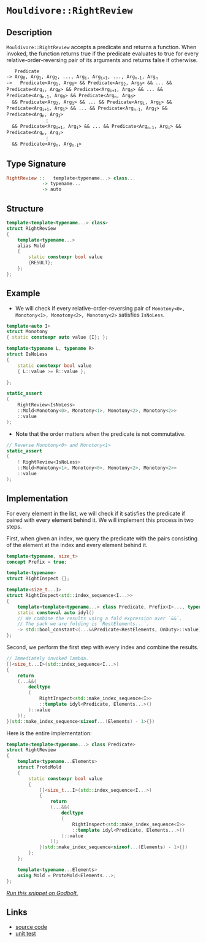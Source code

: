 <!-- Copyright 2024 Feng Mofan
SPDX-License-Identifier: Apache-2.0 -->

# `Mouldivore::RightReview`

## Description

`Mouldivore::RightReview` accepts a predicate and returns a function. When invoked, the function returns true if the predicate evaluates to true for every relative-order-reversing pair of its arguments and returns false if otherwise.

<pre><code>   Predicate
-> Arg<sub>0</sub>, Arg<sub>1</sub>, Arg<sub>2</sub>, ..., Arg<sub>i</sub>, Arg<sub>i+1</sub>, ..., Arg<sub>n-1</sub>, Arg<sub>n</sub>
->   Predicate&lt;Arg<sub>1</sub>, Arg<sub>0</sub>&gt; && Predicate&lt;Arg<sub>2</sub>, Arg<sub>0</sub>&gt; && ... && Predicate&lt;Arg<sub>i</sub>, Arg<sub>0</sub>&gt; && Predicate&lt;Arg<sub>i+1</sub>, Arg<sub>0</sub>&gt; && ... && Predicate&lt;Arg<sub>n-1</sub>, Arg<sub>0</sub>&gt; && Predicate&lt;Arg<sub>n</sub>, Arg<sub>0</sub>&gt;
  && Predicate&lt;Arg<sub>2</sub>, Arg<sub>1</sub>&gt; && ... && Predicate&lt;Arg<sub>i</sub>, Arg<sub>1</sub>&gt; && Predicate&lt;Arg<sub>i+1</sub>, Arg<sub>1</sub>&gt; && ... && Predicate&lt;Arg<sub>n-1</sub>, Arg<sub>1</sub>&gt; && Predicate&lt;Arg<sub>n</sub>, Arg<sub>1</sub>&gt;
              &vellip;
  && Predicate&lt;Arg<sub>i+1</sub>, Arg<sub>i</sub>&gt; && ... && Predicate&lt;Arg<sub>n-1</sub>, Arg<sub>i</sub>&gt; && Predicate&lt;Arg<sub>n</sub>, Arg<sub>i</sub>&gt;
              &vellip;
  && Predicate&lt;Arg<sub>n</sub>, Arg<sub>n-1</sub>&gt;</code></pre>

## Type Signature

```Haskell
RightReview ::   template<typename...> class...
             -> typename...
             -> auto
```

## Structure

```C++
template<template<typename...> class>
struct RightReview
{
    template<typename...>
    alias Mold
    {
        static constexpr bool value
        {RESULT};
    };
};
```

## Example

- We will check if every relative-order-reversing pair of `Monotony<0>, Monotony<1>, Monotony<2>, Monotony<2>` satisfies `IsNoLess`.

```C++
template<auto I>
struct Monotony
{ static constexpr auto value {I}; };

template<typename L, typename R>
struct IsNoLess
{
    static constexpr bool value
    { L::value >= R::value };

};

static_assert
(
    RightReview<IsNoLess>
    ::Mold<Monotony<0>, Monotony<1>, Monotony<2>, Monotony<2>>
    ::value
);
```

- Note that the order matters when the predicate is not commutative.

```C++
// Reverse Monotony<0> and Monotony<1>
static_assert
(
    ! RightReview<IsNoLess>
    ::Mold<Monotony<1>, Monotony<0>, Monotony<2>, Monotony<2>>
    ::value
);
```

## Implementation

For every element in the list, we will check if it satisfies the predicate if paired with every element behind it.
We will implement this process in two steps.

First, when given an index, we query the predicate with the pairs consisting of the element at the index and every element behind it.

```C++
template<typename, size_t>
concept Prefix = true;

template<typename>
struct RightInspect {};

template<size_t...I>
struct RightInspect<std::index_sequence<I...>> 
{
    template<template<typename...> class Predicate, Prefix<I>..., typename OnDuty, typename...RestElements>
    static consteval auto idyl()
    // We combine the results using a fold expression over `&&`.
    // The pack we are folding is `RestElements...`.
    -> std::bool_constant<(...&&Predicate<RestElements, OnDuty>::value)>;
};
```

Second, we perform the first step with every index and combine the results.

```C++
// Immediately invoked lambda.
[]<size_t...I>(std::index_sequence<I...>)
{
    return
    (...&&(
        decltype
        (
            RightInspect<std::make_index_sequence<I>>
            ::template idyl<Predicate, Elements...>()
        )::value
    ));
}(std::make_index_sequence<sizeof...(Elements) - 1>{})
```

Here is the entire implementation:

```C++
template<template<typename...> class Predicate>
struct RightReview
{
    template<typename...Elements>
    struct ProtoMold
    {
        static constexpr bool value
        {
            []<size_t...I>(std::index_sequence<I...>)
            {
                return
                (...&&(
                    decltype
                    (
                        RightInspect<std::make_index_sequence<I>>
                        ::template idyl<Predicate, Elements...>()
                    )::value
                ));
            }(std::make_index_sequence<sizeof...(Elements) - 1>{})
        }; 
    };

    template<typename...Elements>
    using Mold = ProtoMold<Elements...>;
};
```

[*Run this snippet on Godbolt.*](https://godbolt.org/#z:OYLghAFBqd5QCxAYwPYBMCmBRdBLAF1QCcAaPECAMzwBtMA7AQwFtMQByARg9KtQYEAysib0QXACx8BBAKoBnTAAUAHpwAMvAFYTStJg1DIApACYAQuYukl9ZATwDKjdAGFUtAK4sGIAMykrgAyeAyYAHI%2BAEaYxCAAHGakAA6oCoRODB7evgGp6ZkCoeFRLLHxSbaY9o4CQgRMxAQ5Pn6BdpgOWQ1NBCWRMXGJyQqNza15HeP9YYPlw0kAlLaoXsTI7Bzm/mHI3lgA1Cb%2Bbl6OtIQAnifYJhoAgjt7B5jHp8hj6FhUt/dPjwA9AAqUHAw7KYiYGiqQ5g4GA/4ETAsFIGZEnNwEK4pRisTCkQ4ZABemAA%2BgQ/o80AxNikCBCoTD3gARQ4EYheTAnKyPf4gsGHABKeGACAIAEkGApcQ44WDEY9kaj0dzTtjccw2FSHmNOXKRWLJdLZQyTAB2Kzmlk8/5IlFopgY04k8kEAB0nolOr1XgNovFUplXUpLoI6BAIDCWFUZKUAEcubS1W4JZ73X9/NhjnzLf9DgX2Q7VZjlY7nVicXi2Onbod9kwFApGZh8KJkYTIdC8KpMd6s%2BnCRrq28APIMFnnK5DqtazDpoWYMbYehsQQKHWFomNRzIesCMaYABuYkOTHOqEOeHQV1oECW%2BcLgMBhwA6m80OU5uyEG8oQovFoAhmy8DIjDPQ5%2BFodBDkwVQUn/DIBEOVAjziY4ADYNHMDCcJMLCM0eLdn0OAAVX9DhSJhkAAa0OAB3N4mjeKD8HAvBm3wjRF2XVdGGA2sCMfAsAFo6y%2BSNolQTwyRpMZDFDNwIFrMxcNUrs2ydFMeIIFcUX4hRCXHSdsVuSMT28TAHyzW1cxtfxeQBB4BVBYUAwIRcjzwTB6PlUFFQeMsS3VYstNLWd8VrLN6wMJsW00507keX1/SNTzvPou08yIwsgrC9UIprT09LXYDN0LFKGUhVAiAAWU8dBhOObKHi3Ld5N3fdpWReDiEOKTPEOCyuSarcLUctrJuOABWKxpvstxXQpdN%2B2wCAJKjBgYzjTBE0YTY%2Byi7AHxyqbC3G0azsLKECHWBhLquw5lM9PDVIgB7HsLLB9mHD7Pqev7/sLQ1AxNENMQ2lgmBo8lozgna9uTPtMyS1qgceyM8uRK8b1oTENLwdsCUOEqDKO%2B9AcepZzLEEbTqBpZrImz6LRZdbw0jKGYbJOHYwTJMDpdPBSVQKh0wgUn1yWQ4RMOLg/jza0TrRybWZ5HMVea%2BzHKarGU2HOd00lsqbPp0CwmAQ56ug1lGRq1Brca05jYUI7bKea13f5eEfd9gKXPBUil2AvyEW932I7Dvk%2BTMXZaVed4zgua4dXtFV8rcc8iEOVb/kqq2BHthgblzCxtydQmusPXqzwvIbabecbvU9hyta9pVQorA38UOYIZ01HuhR9Dk/QZCUFAiVBgiXDdS6ajrK7knqEP66TaHryymvG3uacs947n8NkhV3rk24cu07Pb5z4UOAAxPBiDGEnVFYNE3nhAKF%2BQMlGyUZp/nevTEGHljwZT7BPKeM9yoFkjI7TE9UGBFxuKcbCWZCQIKQZieWaCC6IKIMXTEZhbjoMLvg5BbgiE2VNprE%2B3JHhMwvtfQUQgugCBgtgF%2BKp34Kn5C%2BTycQlC4MwSgushgYIYLIVg4eFdv6/ziJSR4gDNZgDAG5NKoCfLgMntPJs0DDiwIavA0hAhyHYOwCQvBJjMSoPMUIyRpxKG2IkVYhxKMmq0P%2BEzDgKxaCcGmrwPwHAtCkFQJwNw1hrBEjWBsRusceCkAIJobxKwaIgGmmYd05ozCSASAkaaGgACc6SNAYQSIEXxHBJC8BYBIDQGhSCBOCaEjgvAFAgHqYkoJ3jSBwFgDARAIA1gEBSOccglBPwpDoHECI%2BJOCqASBhESGFJCHGAMgPcUh3RmF4K2QgJBrx6H4IIEQYh2BSBkIIRQKh1BdNILoLgpB6LECYCkTgPAfF%2BICUkkJnBRznBGQyUWhx5mLOWas9ZctJBbKeh4VEUy%2Bo7C4EsXgnStArAgEgCZ8KxkQCxfQeIwApDJBoEBARlBojfOiGEJoVw3m8CpcwYgVxRzRG0CGOlpBPylXHLQWltysDRC8MATOtBaBtO4LwLAUMjDiH5Q/EMeA0LiuCXBLo5wtjxLCMiCpwTLjRGeUyjwWBvkcjwDUiVpA0LECkkoFkKJDDAEuEYJJKwqAGGAAoAAahlUcmoOVHOEKIcQ5yA1XLUN8%2B5%2BgHUoAiZYfQeBohtMgCsVA9IsjipEl8E4LJTCWGsGYJpVriDXiXPAFYnRujOAgK4SYfgHkhDmGUCoeg0gZDqNkTwbQW2FHbQMJtwwHkVvbb0CYna8iDpqAq%2BoMw%2B1DHiIOmYta9DyWaLOhY87y3RM2BID5HB/ENO%2Bc04FCylkrLWRsqFZgnq4D2QiuJyKEkupWL%2BJgWB4j3lIKkyQ/h3QFP8OaSQGhJDZKwhoaaGECn6E4FU0gNT/BcHdBhLgpSCkJGQ9NSQXBpp/owge25zTWntMfV09F/SMWDP%2BaMiguLUBwvxTMtgnAmgsCPOaESTAYoOrlgU90CGVX4CIMWiMDyA0nODdIUNShw23N0MkJ5Ly6W7v3Y03gzS/nDPOChKgZ5iAsbYxxhs4EuA8b4zC2jkz8XHFjmYB9qLunkbxXEHFjn4jMdYyJQzhKClcHqSS5Ej9yWUupUyjlDKaUsrZQ4DlXL%2BI8r5cEgVQqRVio5VKh1sqEvyu6Eq75qrkDqo5Vqmo3y9UGquEarYwTTXmviVam1mA7XSsdRbF1fB3Vep9X6i1omg1nIk7IMNNzgmyajc63NVg416qTR%2B1N7aM1ZsPuN/Nha4hCdLcm6otQsguC2ku%2BtW013Noea2ooHbch1oKG2rIh2B2banQwEdLQx0XaHT0Gdja53LsXc9r7fQbsbtWOsbdSKoN7q%2BfhzgOm9Psc40Zkz7oNDXoEyQKz8HbNPtIC%2Bt9lBd0wbgzxoD5psPmnNP4YDkhlkPJUz8lptgiN2dI/AcjQyAXOfM/ChjWxmNgpYAoI8e4jzGfdKqMYOzkdCcObIMTfWLnyCk0NnQ%2BR5OvIlUp8HTTfmUcBdp7nKzef86GkLkXDIICwos%2BhHY/h0ckZ6Zi9n%2BK2d0eGPzlIKQySC4KWSY3P9dPLL4HQfzbSIAUtuWFkLFqw/MtZeyi1MXBBxe%2BYl4VYgUsWrSzKyrkqsuOBy7cvLBWLVFZ1bwUrNKKsmuLTV3gdX0gNftTKlrNu3VMA9d6nyvrGD%2Bql71iQ/XLny4jfkAwY3Y02Cm2WkJaaDycEBBJJblgC2qaLSW6b5bJ2Vr8NW3bP39voH%2B92q7Ag9uXdO/vidW3p19GP69y/q6Pvrt%2B6O87j/ZilE%2ByDhQW6zlq7wxrjgUOec%2BcBcjctIn4JZxdUckUUUMcsdhgP0Kk8cQAzAeN/B/Bpp8lMM6lUDzRSlf9VNOBCMOkMcv1zQtkicuApAClCc/0uBzRQd/B1d8DacGdd1tk8CadoCSMVgrUkI/BJAgA)

## Links

- [source code](../../../../conceptrodon/descend/mouldivore/right_review.hpp)
- [unit test](../../../../tests/unit/metafunctions/mouldivore/right_review.test.hpp)
